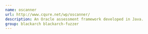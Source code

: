 ```yaml
---
name: oscanner
url: http://www.cqure.net/wp/oscanner/
description: An Oracle assessment framework developed in Java.
group: blackarch blackarch-fuzzer
---
```

